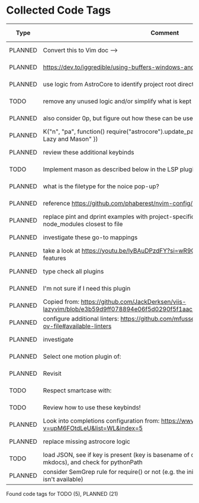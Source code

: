 # Collected Code Tags

| Type    | Comment                                                                                                                      | Last Edit   | Source File                                                                                                                                                                                 |
|---------|------------------------------------------------------------------------------------------------------------------------------|-------------|---------------------------------------------------------------------------------------------------------------------------------------------------------------------------------------------|
| PLANNED | Convert this to Vim doc -->                                                                                                  | 2024-01-27  | [doc/notes.md:3](https://github.com/KyleKing/nvim/blame/f37f69e1594420b3ffe3ff4f1e738032a5df9df2/doc/notes.md#L3)                                                                           |
| PLANNED | <https://dev.to/iggredible/using-buffers-windows-and-tabs-efficiently-in-vim-56jc>                                           | 2024-01-28  | [doc/notes.md:13](https://github.com/KyleKing/nvim/blame/1b7ddd52a930cbe10e2e9a398817046b3ad05a09/doc/notes.md#L13)                                                                         |
| PLANNED | use logic from AstroCore to identify project root directory                                                                  | 2024-02-02  | [lua/astro/rooter.lua:1](https://github.com/KyleKing/nvim/blame/2152dcee971ce67d6cab166f99cc094f8f1a74bc/lua/astro/rooter.lua#L1)                                                           |
| TODO    | remove any unused logic and/or simplify what is kept                                                                         | 2024-01-28  | [lua/astro/utils.lua:11](https://github.com/KyleKing/nvim/blame/1b7ddd52a930cbe10e2e9a398817046b3ad05a09/lua/astro/utils.lua#L11)                                                           |
| PLANNED | also consider 0p, but figure out how these can be useful first                                                               | 2024-02-02  | [lua/kyleking/keymaps.lua:16](https://github.com/KyleKing/nvim/blame/8d001f9096ea0084121918861a97b859310cf59a/lua/kyleking/keybinds.lua#L14)                                                |
| PLANNED | K("n", "<leader>pa", function() require("astrocore").update_packages() end, { desc = "Update Lazy and Mason" })              | 2024-02-05  | [lua/kyleking/keymaps.lua:48](https://github.com/KyleKing/nvim/blame/3fd0d95ef92eff615863f857b0195fa26a1d66e9/lua/kyleking/keybinds.lua#L49)                                                |
| PLANNED | review these additional keybinds                                                                                             | 2024-02-01  | [lua/kyleking/keymaps.lua:66](https://github.com/KyleKing/nvim/blame/e25faf56d74fed989793595dded50559262bfbd6/lua/kyleking/keybinds.lua#L57)                                                |
| TODO    | Implement mason as described below in the LSP plugin file                                                                    | 2024-02-09  | [lua/kyleking/plugins/_configs/lsp.lua:1](https://github.com/KyleKing/nvim/blame/167332a44724e01be0b03794eeee3a0cd470c7de/lua/kyleking/plugins/_configs/lsp.lua#L1)                         |
| PLANNED | what is the filetype for the noice pop-up?                                                                                   | 2024-02-09  | [lua/kyleking/plugins/bars-and-lines/reticle.lua:18](https://github.com/KyleKing/nvim/blame/ef394d3a07b227485364f8efc468f9390c26aaee/lua/kyleking/plugins/bars-and-lines/reticle.lua#L17)   |
| PLANNED | reference https://github.com/phaberest/nvim-config/blob/main/lua/plugins/cmp.lua                                             | 2024-02-02  | [lua/kyleking/plugins/completion/nvim-cmp.lua:1](https://github.com/KyleKing/nvim/blame/90a13bbc5634e59fde0af8315146556389bf4938/lua/kyleking/plugins/completion/nvim-cmp.lua#L1)           |
| PLANNED | replace pint and dprint examples with project-specific eslint formatting from node_modules closest to file                   | 2024-02-11  | [lua/kyleking/plugins/formatting/conform.lua:64](https://github.com/KyleKing/nvim/blame/d537dbaf04e1a1de826d0b9bbc42766c5c2016be/lua/kyleking/plugins/formatting/conform.lua#L64)           |
| PLANNED | investigate these go-to mappings                                                                                             | 2024-02-07  | [lua/kyleking/plugins/fuzzy-finder/telescope.lua:109](https://github.com/KyleKing/nvim/blame/5d8eb1c4cfde1b2d7937e2483b656c32fc2bfc37/lua/kyleking/plugins/fuzzy-finder/telescope.lua#L106) |
| PLANNED | take a look at https://youtu.be/IyBAuDPzdFY?si=wR9QTOa74HxQwIbT for fugitive features                                        | 2024-02-09  | [lua/kyleking/plugins/git/vim-fugitive.lua:1](https://github.com/KyleKing/nvim/blame/46944bf1225eea0df5b8cf35908825c9e30a91f4/lua/kyleking/plugins/git/vim-fugitive.lua#L1)                 |
| PLANNED | type check all plugins                                                                                                       | 2024-02-05  | [lua/kyleking/plugins/keybinding/which-key.lua:6](https://github.com/KyleKing/nvim/blame/6c148ebff8af8610ced06b27975fbf411dd966ef/lua/kyleking/plugins/keybinding/which-key.lua#L6)         |
| PLANNED | I'm not sure if I need this plugin                                                                                           | 2024-02-10  | [lua/kyleking/plugins/lsp/lsp-signature.lua:3](https://github.com/KyleKing/nvim/blame/34a899bb20e981815d9c3b3c60a8e83e049a93d1/lua/kyleking/plugins/lsp/lsp-signature.lua#L3)               |
| PLANNED | Copied from: https://github.com/JackDerksen/viis-lazyvim/blob/e3b59d9ff078894e06f5d0290f5f1aac2446437d/lua/plugins/mason.lua | 2024-02-09  | [lua/kyleking/plugins/lsp/mason.lua:3](https://github.com/KyleKing/nvim/blame/e37415c51ea56e0195553f4fed69acd90874e2da/lua/kyleking/plugins/lsp/mason.lua#L3)                               |
| PLANNED | configure additional linters: https://github.com/mfussenegger/nvim-lint?tab=readme-ov-file#available-linters                 | 2024-02-10  | [lua/kyleking/plugins/lsp/nvim-lint.lua:16](https://github.com/KyleKing/nvim/blame/6945b59aa14766678d9e7ed12d4e711f65ba125a/lua/kyleking/plugins/lsp/nvim-lint.lua#L16)                     |
| PLANNED | investigate                                                                                                                  | 2024-02-03  | [lua/kyleking/plugins/marks/harpoon.lua:4](https://github.com/KyleKing/nvim/blame/0da87263333d688b777113b6b257425569356a09/lua/kyleking/plugins/marks/harpoon.lua#L4)                       |
| PLANNED | Select one motion plugin of:                                                                                                 | 2024-02-02  | [lua/kyleking/plugins/motion/README.md:3](https://github.com/KyleKing/nvim/blame/fee9041fb65390bc0ced650ccf321c6d638a6c3c/lua/kyleking/plugins/motion/README.md#L3)                         |
| PLANNED | Revisit                                                                                                                      | 2024-02-03  | [lua/kyleking/plugins/motion/leap.lua:4](https://github.com/KyleKing/nvim/blame/0da87263333d688b777113b6b257425569356a09/lua/kyleking/plugins/motion/leap.lua#L4)                           |
| TODO    | Respect smartcase with:                                                                                                      | 2024-02-03  | [lua/kyleking/plugins/search/hlslens.lua:23](https://github.com/KyleKing/nvim/blame/0da87263333d688b777113b6b257425569356a09/lua/kyleking/plugins/search/hlslens.lua#L18)                   |
| TODO    | Review how to use these keybinds!                                                                                            | 2024-02-03  | [lua/kyleking/plugins/syntax/treesitter.lua:77](https://github.com/KyleKing/nvim/blame/0da87263333d688b777113b6b257425569356a09/lua/kyleking/plugins/syntax/treesitter.lua#L94)             |
| PLANNED | Look into completions configuration from: https://www.youtube.com/watch?v=upM6FOtdLeU&list=WL&index=5                        | 2024-02-09  | [lua/kyleking/plugins/utility/noice.lua:1](https://github.com/KyleKing/nvim/blame/85400cc8a6a7717290a084f8da47e53f6fae6ede/lua/kyleking/plugins/utility/noice.lua#L1)                       |
| PLANNED | replace missing astrocore logic                                                                                              | 2024-02-03  | [lua/kyleking/plugins/utility/nvim-notify.lua:15](https://github.com/KyleKing/nvim/blame/8081725ea6cc6920e739b712fdca72af1fef0be8/lua/kyleking/plugins/utility/nvim-notify.lua#L15)         |
| TODO    | load JSON, see if key is present (key is basename of current directory, e.g. mdformat-mkdocs), and check for pythonPath      | 2024-02-09  | [lua/kyleking/utils/system_utils.lua:28](https://github.com/KyleKing/nvim/blame/167332a44724e01be0b03794eeee3a0cd470c7de/lua/kyleking/utils/system_utils.lua#L28)                           |
| PLANNED | consider SemGrep rule for require() or not (e.g. the initial install will fail when telescope isn't available)               | 2024-02-01  | [run-semgrep.sh:10](https://github.com/KyleKing/nvim/blame/30f6d29da1ecdcc7f9ede368241a121b843bf2b8/run-semgrep.sh#L10)                                                                     |

Found code tags for TODO (5), PLANNED (21)

<!-- calcipy_skip_tags -->
